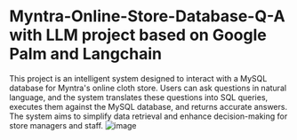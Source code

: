 # Myntra-Online-Store-Database-Q-A with LLM project based on Google Palm and Langchain
This project is an intelligent system designed to interact with a MySQL database for Myntra's online cloth store. Users can ask questions in natural language, and the system translates these questions into SQL queries, executes them against the MySQL database, and returns accurate answers. The system aims to simplify data retrieval and enhance decision-making for store managers and staff.
![image](https://github.com/user-attachments/assets/3a85d672-4457-4864-8bb5-f42de26c1117)
